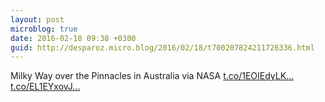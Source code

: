```yaml
---
layout: post
microblog: true
date: 2016-02-18 09:38 +0300
guid: http://desparoz.micro.blog/2016/02/18/t700207824211726336.html
---
```

Milky Way over the Pinnacles in Australia  via NASA [t.co/1EOIEdyLK...](https://t.co/1EOIEdyLKw) [t.co/EL1EYxovJ...](https://t.co/EL1EYxovJx)

